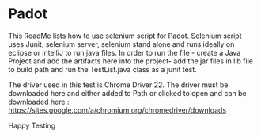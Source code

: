 # Padot

This ReadMe lists how to use selenium script for Padot.  Selenium script uses Junit, selenium server, selenium stand alone and runs ideally on eclipse or intelliJ to run java files. In order to run the file - create a Java Project and add the artifacts here into the project- add the jar files in lib file to build path and run the TestList.java class as a junit test.

The driver used in this test is Chrome Driver 22.  The driver must be downloaded here and either added to Path or clicked to 
open and can be downloaded here : https://sites.google.com/a/chromium.org/chromedriver/downloads

Happy Testing
